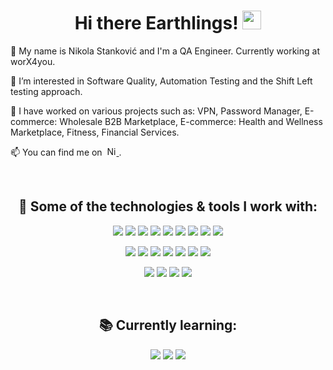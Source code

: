 <h1 align="center"> Hi there Earthlings! <img src="https://raw.githubusercontent.com/MartinHeinz/MartinHeinz/master/wave.gif" width="30px"> </h1>
<p> 🧑 My name is Nikola Stanković and I'm a QA Engineer. Currently working at worX4you. </p> 
<p> 🧐 I’m interested in Software Quality, Automation Testing and the Shift Left testing approach. </p> 
<p> 💼 I have worked on various projects such as: VPN, Password Manager, E-commerce: Wholesale B2B Marketplace, E-commerce: Health and Wellness Marketplace, Fitness, Financial Services. </p> 
<p> 📫 You can find me on&nbsp; 
  <a href="https://www.linkedin.com/in/nikola-stankovic/"> 
    <img alt="Nikola's LinkedIn" width="15px" src="https://raw.githubusercontent.com/peterthehan/peterthehan/master/assets/linkedin.svg"/>
  </a>. 
</p> 
<br>

<h2 align="center">  🔧 Some of the technologies & tools I work with: </h2>
<p>
  <div align="center">
    <img src="https://img.shields.io/badge/HTML-273347.svg?style=for-the-badge&logo=html5&logoColor=E34F26">
    <img src="https://img.shields.io/badge/CSS-273347.svg?style=for-the-badge&logo=CSS3&logoColor=1572B6">
    <img src="https://img.shields.io/badge/-javascript-273347?logo=javascript&style=for-the-badge&logoColor=F7DF1E">
    <img src="https://img.shields.io/badge/mocha-273347?style=for-the-badge&logo=mocha&logoColor=8D6748">
    <img src="https://img.shields.io/badge/chai-273347?style=for-the-badge&logo=chai&logoColor=A30701">
    <img src="https://img.shields.io/badge/-cypress-273347?style=for-the-badge&logo=cypress&logoColor=17202C">
    <img src="https://img.shields.io/badge/testcafe-273347?style=for-the-badge&logo=testcafe&logoColor=36B6E5">
    <img src="https://img.shields.io/badge/GitHub-273347?style=for-the-badge&logo=github&logoColor=181717">
    <img src="https://img.shields.io/badge/git-273347?style=for-the-badge&logo=git&logoColor=F05032">
  </div>
</p>

<p>
  <div align="center">
    <img src="https://img.shields.io/badge/Jira-273347?style=for-the-badge&logo=Jira-software&logoColor=0052CC">
    <img src="https://img.shields.io/badge/Zenhub-273347?style=for-the-badge&logo=zenhub-software&logoColor=0052CC">
    <img src="https://img.shields.io/badge/Trello-273347?style=for-the-badge&logo=trello&logoColor=0052CC">
    <img src="https://img.shields.io/badge/-Asana-273347?logo=asana&style=for-the-badge&logoColor=F06A6A">
    <img src="https://img.shields.io/badge/Slack-273347?style=for-the-badge&logo=slack&logoColor=4A154B">
    <img src="https://img.shields.io/badge/-notion-273347?logo=notion&style=for-the-badge">
    <img src="https://img.shields.io/badge/-testpad-273347?logo=testpad&style=for-the-badge">
  </div>
</p>
  
<p>
  <div align="center">
    <img src="https://img.shields.io/badge/mac%20os-273347?style=for-the-badge&logo=apple&logoColor=000000">
      <img src="https://img.shields.io/badge/Windows-273347?style=for-the-badge&logo=windows&logoColor=0078D6">
    <img src="https://img.shields.io/badge/iOS-273347?style=for-the-badge&logo=ios&logoColor=000000">
    <img src="https://img.shields.io/badge/Android-273347?style=for-the-badge&logo=android&logoColor=3DDC84">
  </div>
</p>
<br>

<h2 align="center">  📚 Currently learning: </h2>
<p>
  <div align="center">
    <img src="https://img.shields.io/badge/Postman-273347?style=for-the-badge&logo=Postman&logoColor=FF6C37">
    <img src="https://img.shields.io/badge/jmeter-273347?style=for-the-badge&logo=apache-jmeter&logoColor=D22128">
    <img src="https://img.shields.io/badge/blazemeter-273347?style=for-the-badge&logo=blazemeter&logoColor=CA2133">
  </div>
</p>
